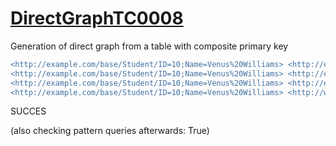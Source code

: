 
# [DirectGraphTC0008](https://www.w3.org/TR/rdb2rdf-test-cases/#DirectGraphTC0008)
Generation of direct graph from a table with composite primary key

```diff
<http://example.com/base/Student/ID=10;Name=Venus%20Williams> <http://example.com/base/Student#ID> "10"^^<http://www.w3.org/2001/XMLSchema#integer> .
<http://example.com/base/Student/ID=10;Name=Venus%20Williams> <http://example.com/base/Student#Name> "Venus Williams" .
<http://example.com/base/Student/ID=10;Name=Venus%20Williams> <http://example.com/base/Student#Sport> "Tennis" .
<http://example.com/base/Student/ID=10;Name=Venus%20Williams> <http://www.w3.org/1999/02/22-rdf-syntax-ns#type> <http://example.com/base/Student> .
```

SUCCES

(also checking pattern queries afterwards: True)
